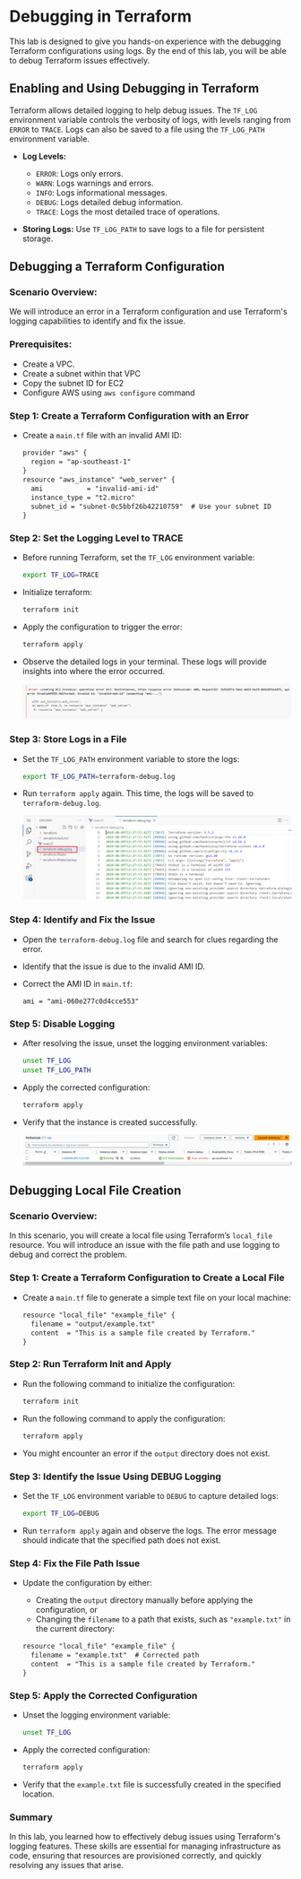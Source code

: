 # Debugging in Terraform

This lab is designed to give you hands-on experience with the debugging Terraform configurations using logs. By the end of this lab, you will be able to debug Terraform issues effectively.

## Enabling and Using Debugging in Terraform

Terraform allows detailed logging to help debug issues. The `TF_LOG` environment variable controls the verbosity of logs, with levels ranging from `ERROR` to `TRACE`. Logs can also be saved to a file using the `TF_LOG_PATH` environment variable.

- **Log Levels:**
  - `ERROR`: Logs only errors.
  - `WARN`: Logs warnings and errors.
  - `INFO`: Logs informational messages.
  - `DEBUG`: Logs detailed debug information.
  - `TRACE`: Logs the most detailed trace of operations.

- **Storing Logs:** Use `TF_LOG_PATH` to save logs to a file for persistent storage.

## Debugging a Terraform Configuration

### **Scenario Overview:**
We will introduce an error in a Terraform configuration and use Terraform's logging capabilities to identify and fix the issue.

### **Prerequisites:**
- Create a VPC. 
- Create a subnet within that VPC
- Copy the subnet ID for EC2
- Configure AWS using `aws configure` command


### Step 1: Create a Terraform Configuration with an Error
- Create a `main.tf` file with an invalid AMI ID:
    ```hcl
    provider "aws" {
      region = "ap-southeast-1"
    }
    resource "aws_instance" "web_server" {
      ami           = "invalid-ami-id"
      instance_type = "t2.micro"
      subnet_id = "subnet-0c5bbf26b42210759"  # Use your subnet ID
    }
    ```

### Step 2: Set the Logging Level to TRACE
   - Before running Terraform, set the `TF_LOG` environment variable:
     ```bash
     export TF_LOG=TRACE
     ```
   - Initialize terraform:
        ```bash
        terraform init
        ```
      
   - Apply the configuration to trigger the error:
     ```bash
     terraform apply
     ```
   - Observe the detailed logs in your terminal. These logs will provide insights into where the error occurred.

        ![alt text](https://github.com/Minhaz00/Terraform-Labs/blob/main/Terraform%20Labs/21.%20Debugging%20in%20terraform/images/image.png?raw=true)

### Step 3: Store Logs in a File
   - Set the `TF_LOG_PATH` environment variable to store the logs:
     ```bash
     export TF_LOG_PATH=terraform-debug.log
     ```
   - Run `terraform apply` again. This time, the logs will be saved to `terraform-debug.log`.

        ![alt text](https://github.com/Minhaz00/Terraform-Labs/blob/main/Terraform%20Labs/21.%20Debugging%20in%20terraform/images/image-1.png?raw=true)

### Step 4: Identify and Fix the Issue
   - Open the `terraform-debug.log` file and search for clues regarding the error.
   - Identify that the issue is due to the invalid AMI ID.
   - Correct the AMI ID in `main.tf`:

     ```hcl
     ami = "ami-060e277c0d4cce553"
     ```
### Step 5: Disable Logging
   - After resolving the issue, unset the logging environment variables:

     ```bash
     unset TF_LOG
     unset TF_LOG_PATH
     ```
   - Apply the corrected configuration:

     ```bash
     terraform apply
     ```
   - Verify that the instance is created successfully.

        ![alt text](https://github.com/Minhaz00/Terraform-Labs/blob/main/Terraform%20Labs/21.%20Debugging%20in%20terraform/images/image-2.png?raw=true)



## Debugging Local File Creation

### **Scenario Overview:**
In this scenario, you will create a local file using Terraform’s `local_file` resource. You will introduce an issue with the file path and use logging to debug and correct the problem.


### **Step 1: Create a Terraform Configuration to Create a Local File**
   - Create a `main.tf` file to generate a simple text file on your local machine:
     ```hcl
     resource "local_file" "example_file" {
       filename = "output/example.txt"
       content  = "This is a sample file created by Terraform."
     }
     ```

### **Step 2: Run Terraform Init and Apply**
   - Run the following command to initialize the configuration:
        ```bash
        terraform init
        ```

   - Run the following command to apply the configuration:
     ```bash
     terraform apply
     ```
   - You might encounter an error if the `output` directory does not exist.
### **Step 3: Identify the Issue Using DEBUG Logging**
   - Set the `TF_LOG` environment variable to `DEBUG` to capture detailed logs:
     ```bash
     export TF_LOG=DEBUG
     ```
   - Run `terraform apply` again and observe the logs. The error message should indicate that the specified path does not exist.

### **Step 4: Fix the File Path Issue**
   - Update the configuration by either:
     - Creating the `output` directory manually before applying the configuration, or
     - Changing the `filename` to a path that exists, such as `"example.txt"` in the current directory:

     ```hcl
     resource "local_file" "example_file" {
       filename = "example.txt"  # Corrected path
       content  = "This is a sample file created by Terraform."
     }
     ```

### **Step 5: Apply the Corrected Configuration**
   - Unset the logging environment variable:

     ```bash
     unset TF_LOG
     ```
   - Apply the corrected configuration:

     ```bash
     terraform apply
     ```
   - Verify that the `example.txt` file is successfully created in the specified location.

### **Summary**

In this lab, you learned how to effectively debug issues using Terraform's logging features. These skills are essential for managing infrastructure as code, ensuring that resources are provisioned correctly, and quickly resolving any issues that arise.